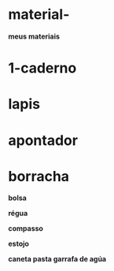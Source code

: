 <h1> material-</h1>
<strong><p>meus materiais</p></estrong>
<h1>1-caderno</h1>
<h1>lapis</h1>
<h1>apontador </h1>
<h1>borracha</h1>

<p>bolsa</p>
<p>régua</p>
<p>compasso</p>
<p>estojo </p>
caneta
pasta 
garrafa de agúa 
